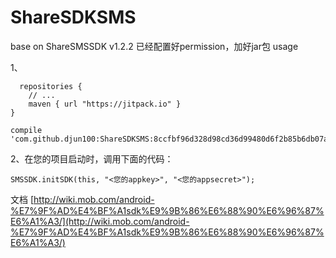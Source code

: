 # ShareSDKSMS
base on ShareSMSSDK v1.2.2
已经配置好permission，加好jar包
usage

1、

      repositories {
        // ...
        maven { url "https://jitpack.io" }
    }

    compile 'com.github.djun100:ShareSDKSMS:8ccfbf96d328d98cd36d99480d6f2b85b6db07af'
2、在您的项目启动时，调用下面的代码：

    SMSSDK.initSDK(this, "<您的appkey>", "<您的appsecret>");
文档
[http://wiki.mob.com/android-%E7%9F%AD%E4%BF%A1sdk%E9%9B%86%E6%88%90%E6%96%87%E6%A1%A3/](http://wiki.mob.com/android-%E7%9F%AD%E4%BF%A1sdk%E9%9B%86%E6%88%90%E6%96%87%E6%A1%A3/)